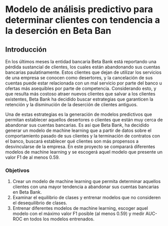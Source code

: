 # Modelo de análisis predictivo para determinar clientes con tendencia a la deserción en Beta Ban

## Introducción

En los últimos meses la entidad bancaria Beta Bank está reportando una pérdida sustancial de clientes, los cuales están abandonando sus cuentas bancarias paulatinamente. Estos clientes que dejan de utilizar los servicios de una empresa se conocen como desertores, y la cancelación de sus cuentas puede estar relacionada con un mal servicio por parte del banco u ofertas más asequibles por parte de competencia. Considerando esto, y que resulta más costoso atraer nuevos clientes que salvar a los clientes existentes, Beta Bank ha decidido buscar estrategias que garanticen la retención y la disminución de la deserción de clientes antiguos.

Una de estas estrategias es la generación de modelos predictivos que permitan establecer aquellos desertores o clientes que están muy cerca de abandonar sus cuentas bancarias. Es así que Beta Bank, ha decidido generar un modelo de machine learning que a partir de datos sobre el comportamiento pasado de sus clientes y la terminación de contratos con el banco, buscará establecer qué clientes son más propensos a desvincularse de la empresa. En este proyecto se comparará diferentes modelos de machine learning y se escogerá aquel modelo que presente un valor F1 de al menos 0.59.

### Objetivos

1. Crear un modelo de machine learning que permita determinar aquellos clientes con una mayor tendencia a abandonar sus cuentas bancarias en Beta Bank. 
2. Examinar el equilibrio de clases y entrenar modelos que no consideren el desequilibrio de clases. 
3. Entrenar diferentes modelos de machine learning, escoger aquel modelo con el máximo valor F1 posible (al menos 0.59) y medir AUC-ROC en todos los modelos entrenados. 
